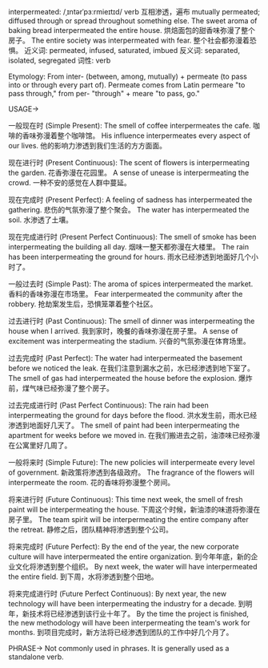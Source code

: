interpermeated: /ˌɪntərˈpɜːrmieɪtɪd/
verb
互相渗透，遍布
mutually permeated; diffused through or spread throughout something else.
The sweet aroma of baking bread interpermeated the entire house.  烘焙面包的甜香味弥漫了整个房子。
The entire society was interpermeated with fear. 整个社会都弥漫着恐惧。
近义词: permeated, infused, saturated, imbued
反义词: separated, isolated, segregated
词性: verb


Etymology:
From  inter- (between, among, mutually) + permeate (to pass into or through every part of).  Permeate comes from Latin permeare "to pass through," from per- "through" + meare "to pass, go."


USAGE->

一般现在时 (Simple Present):
The smell of coffee interpermeates the cafe. 咖啡的香味弥漫着整个咖啡馆。
His influence interpermeates every aspect of our lives. 他的影响力渗透到我们生活的方方面面。


现在进行时 (Present Continuous):
The scent of flowers is interpermeating the garden. 花香弥漫在花园里。
A sense of unease is interpermeating the crowd. 一种不安的感觉在人群中蔓延。


现在完成时 (Present Perfect):
A feeling of sadness has interpermeated the gathering.  悲伤的气氛弥漫了整个聚会。
The water has interpermeated the soil. 水渗透了土壤。


现在完成进行时 (Present Perfect Continuous):
The smell of smoke has been interpermeating the building all day.  烟味一整天都弥漫在大楼里。
The rain has been interpermeating the ground for hours. 雨水已经渗透到地面好几个小时了。


一般过去时 (Simple Past):
The aroma of spices interpermeated the market. 香料的香味弥漫在市场里。
Fear interpermeated the community after the robbery.  抢劫案发生后，恐惧笼罩着整个社区。


过去进行时 (Past Continuous):
The smell of dinner was interpermeating the house when I arrived. 我到家时，晚餐的香味弥漫在房子里。
A sense of excitement was interpermeating the stadium.  兴奋的气氛弥漫在体育场里。


过去完成时 (Past Perfect):
The water had interpermeated the basement before we noticed the leak. 在我们注意到漏水之前，水已经渗透到地下室了。
The smell of gas had interpermeated the house before the explosion. 爆炸前，煤气味已经弥漫了整个房子。


过去完成进行时 (Past Perfect Continuous):
The rain had been interpermeating the ground for days before the flood. 洪水发生前，雨水已经渗透到地面好几天了。
The smell of paint had been interpermeating the apartment for weeks before we moved in.  在我们搬进去之前，油漆味已经弥漫在公寓里好几周了。


一般将来时 (Simple Future):
The new policies will interpermeate every level of government. 新政策将渗透到各级政府。
The fragrance of the flowers will interpermeate the room. 花的香味将弥漫整个房间。


将来进行时 (Future Continuous):
This time next week, the smell of fresh paint will be interpermeating the house.  下周这个时候，新油漆的味道将弥漫在房子里。
The team spirit will be interpermeating the entire company after the retreat.  静修之后，团队精神将渗透到整个公司。


将来完成时 (Future Perfect):
By the end of the year, the new corporate culture will have interpermeated the entire organization. 到今年年底，新的企业文化将渗透到整个组织。
By next week, the water will have interpermeated the entire field. 到下周，水将渗透到整个田地。


将来完成进行时 (Future Perfect Continuous):
By next year, the new technology will have been interpermeating the industry for a decade. 到明年，新技术将已经渗透到该行业十年了。
By the time the project is finished, the new methodology will have been interpermeating the team's work for months. 到项目完成时，新方法将已经渗透到团队的工作中好几个月了。


PHRASE->
Not commonly used in phrases.  It is generally used as a standalone verb.
